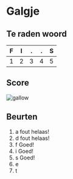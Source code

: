 # Galgje

## Te raden woord

|F|I|.|.|S|
|-|-|-|-|-|
|1|2|3|4|5|

## Score
![gallow](./images/6.png)

## Beurten
1. a fout helaas!
2. d fout helaas!
3. f Goed!
4. i Goed!
5. s Goed!
6. e
7. t
